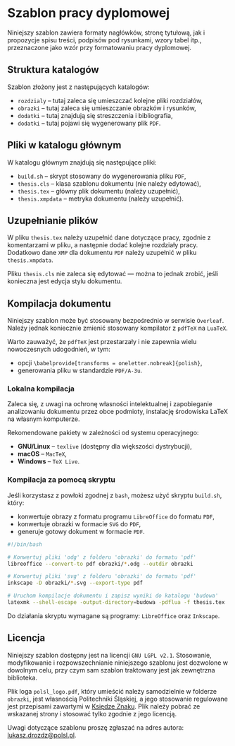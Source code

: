 # Szablon pracy dyplomowej

Niniejszy szablon zawiera formaty nagłówków, stronę tytułową, jak i propozycje spisu treści, podpisów pod rysunkami, wzory tabel itp., przeznaczone jako wzór przy formatowaniu pracy dyplomowej.

## Struktura katalogów

Szablon złożony jest z następujących katalogów:
* `rozdzialy` – tutaj zaleca się umieszczać kolejne pliki rozdziałów,
* `obrazki` – tutaj zaleca się umieszczanie obrazków i rysunków,
* `dodatki` – tutaj znajdują się streszczenia i bibliografia,
* `dodatki` – tutaj pojawi się wygenerowany plik `PDF`.

## Pliki w katalogu głównym

W katalogu głównym znajdują się następujące pliki:
* `build.sh` – skrypt stosowany do wygenerowania pliku `PDF`,
* `thesis.cls` – klasa szablonu dokumentu (nie należy edytować),
* `thesis.tex` – główny plik dokumentu (należy uzupełnić),
* `thesis.xmpdata` – metryka dokumentu (należy uzupełnić).

## Uzupełnianie plików

W pliku `thesis.tex` należy uzupełnić dane dotyczące pracy, zgodnie z komentarzami w pliku, a następnie dodać kolejne rozdziały pracy. Dodatkowo dane `XMP` dla dokumentu `PDF` należy uzupełnić w pliku `thesis.xmpdata`.

Pliku `thesis.cls` nie zaleca się edytować — można to jednak zrobić, jeśli konieczna jest edycja stylu dokumentu.

## Kompilacja dokumentu

Niniejszy szablon może być stosowany bezpośrednio w serwisie `Overleaf`. Należy jednak koniecznie zmienić stosowany kompilator z `pdfTeX` na `LuaTeX`.

Warto zauważyć, że `pdfTeX` jest przestarzały i nie zapewnia wielu nowoczesnych udogodnień, w tym:
* opcji `\babelprovide[transforms = oneletter.nobreak]{polish}`,
* generowania pliku w standardzie `PDF/A-3u`.

### Lokalna kompilacja

Zaleca się, z uwagi na ochronę własności intelektualnej i zapobieganie analizowaniu dokumentu przez obce podmioty, instalację środowiska LaTeX na własnym komputerze.

Rekomendowane pakiety w zależności od systemu operacyjnego:

* **GNU/Linux** – `texlive` (dostępny dla większości dystrybucji),
* **macOS** – `MacTeX`,
* **Windows** – `TeX Live`.

### Kompilacja za pomocą skryptu

Jeśli korzystasz z powłoki zgodnej z `bash`, możesz użyć skryptu `build.sh`, który:
* konwertuje obrazy z formatu programu `LibreOffice` do formatu `PDF`,
* konwertuje obrazki w formacie `SVG` do `PDF`,
* generuje gotowy dokument w formacie `PDF`.

```bash
#!/bin/bash

# Konwertuj pliki 'odg' z folderu 'obrazki' do formatu 'pdf'
libreoffice --convert-to pdf obrazki/*.odg --outdir obrazki

# Konwertuj pliki 'svg' z folderu 'obrazki' do formatu 'pdf'
inkscape -D obrazki/*.svg --export-type pdf

# Uruchom kompilacje dokumentu i zapisz wyniki do katalogu 'budowa'
latexmk --shell-escape -output-directory=budowa -pdflua -f thesis.tex
```

Do działania skryptu wymagane są programy: `LibreOffice` oraz `Inkscape`.

## Licencja

Niniejszy szablon dostępny jest na licencji `GNU LGPL v2.1`. Stosowanie, modyfikowanie i rozpowszechnianie niniejszego szablonu jest dozwolone w dowolnym celu, przy czym sam szablon traktowany jest jak zewnętrzna biblioteka.

Plik loga `polsl_logo.pdf`, który umieścić należy samodzielnie w folderze `obrazki`, jest własnością Politechniki Śląskiej, a jego stosowanie regulowane jest przepisami zawartymi w [Księdze Znaku](https://www.polsl.pl/siwps/logo-2/). Plik należy pobrać ze wskazanej strony i stosować tylko zgodnie z jego licencją.

Uwagi dotyczące szablonu proszę zgłaszać na adres autora: [lukasz.drozdz@polsl.pl](mailto:lukasz.drozdz@polsl.pl).
